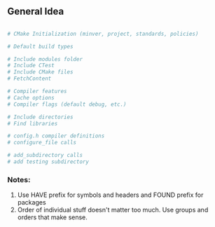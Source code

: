 ## General Idea
```CMake

# CMake Initialization (minver, project, standards, policies)

# Default build types

# Include modules folder
# Include CTest
# Include CMake files
# FetchContent

# Compiler features
# Cache options
# Compiler flags (default debug, etc.)

# Include directories
# Find libraries

# config.h compiler definitions
# configure_file calls

# add_subdirectory calls
# add testing subdirectory
```

### Notes:
1. Use HAVE prefix for symbols and headers and FOUND prefix for packages
2. Order of individual stuff doesn't matter too much. Use groups and orders that make sense.

